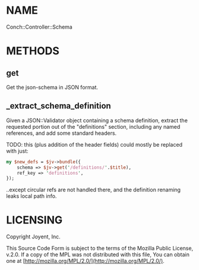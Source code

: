 # NAME

Conch::Controller::Schema

# METHODS

## get

Get the json-schema in JSON format.

## \_extract\_schema\_definition

Given a JSON::Validator object containing a schema definition, extract the requested portion
out of the "definitions" section, including any named references, and add some standard
headers.

TODO: this (plus addition of the header fields) could mostly be replaced with just:

```perl
my $new_defs = $jv->bundle({
    schema => $jv->get('/definitions/'.$title),
    ref_key => 'definitions',
});
```

..except circular refs are not handled there, and the definition renaming leaks local path info.

# LICENSING

Copyright Joyent, Inc.

This Source Code Form is subject to the terms of the Mozilla Public License,
v.2.0. If a copy of the MPL was not distributed with this file, You can obtain
one at [http://mozilla.org/MPL/2.0/](http://mozilla.org/MPL/2.0/).
